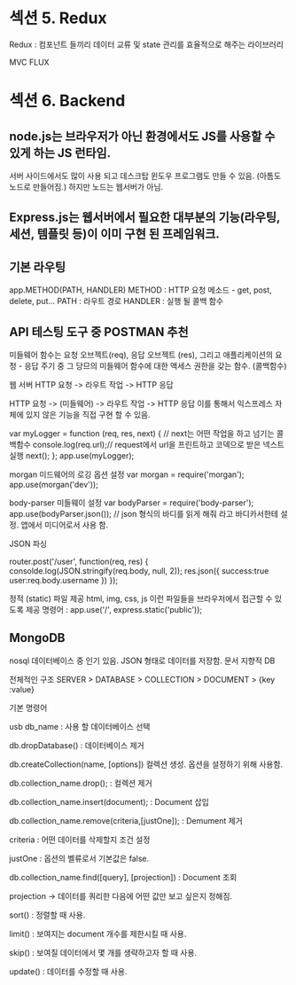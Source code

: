 
# 섹션 5. Redux
Redux : 컴포넌트 들끼리 데이터 교류 및 state 관리를 효율적으로 해주는 라이브러리

MVC
FLUX


# 섹션 6. Backend

## node.js는 브라우저가 아닌 환경에서도 JS를 사용할 수 있게 하는 JS 런타임.
서버 사이드에서도 많이 사용 되고 데스크탑 윈도우 프로그램도 만들 수 있음. (아톰도 노드로 만들어짐.) 하지만 노드는 웹서버가 아님.

## Express.js는 웹서버에서 필요한 대부분의 기능(라우팅, 세션, 템플릿 등)이 이미 구현 된 프레임워크.

## 기본 라우팅
app.METHOD(PATH, HANDLER)
METHOD : HTTP 요청 메소드 - get, post, delete, put...
PATH : 라우트 경로
HANDLER : 실행 될 콜백 함수

## API 테스팅 도구 중 POSTMAN 추천

미들웨어 함수는 요청 오브젝트(req), 응답 오브젝트 (res), 그리고 애플리케이션의 요청 - 응답 주기 중 그 당므의 미들웨어 함수에 대한 액세스 권한을 갖는 함수. (콜백함수)

웹 서버
 HTTP 요청 -> 라우트 작업 -> HTTP 응답
 
 HTTP 요청 -> (미들웨어) -> 라우트 작업 -> HTTP 응답
 이를 통해서 익스프레스 자체에 있지 않은 기능을 직접 구현 할 수 있음.
 
 var myLogger = function (req, res, next) { // next는 어떤 작업을 하고 넘기는 콜백함수
 console.log(req.url);// request에서 url을 프린트하고 코덱으로 받은  넥스트 실행
 next();
 };
 app.use(myLogger);
 
 
 morgan 미드웨어의 로깅 옵션 설정
 var morgan = require('morgan');
 app.use(morgan('dev'));
 
 
 body-parser 미들웨이 설정
 var bodyParser = require('body-parser');
 app.use(bodyParser.json()); // json 형식의 바디를 읽게 해줘 라고 바디카서한테 설정. 앱에서 미디어로서 사용 함.
 
 JSON 파싱

router.post('/user', function(req, res) {
consolde.log(JSON.stringify(req.body, null, 2));
res.json({
success:true
user:req.body.username
})
});

정적 (static) 파일 제공
html, img, css, js 이런 파일들을 브라우저에서 접근할 수 있도록 제공
명령어 : app.use('/', express.static('public'));

## MongoDB
nosql 데이터베이스 중 인기 있음.
JSON 형태로 데이터를 저장함. 문서 지향적 DB


전체적인 구조
SERVER > DATABASE > COLLECTION > DOCUMENT > {key :value}


기본 명령어

usb db_name : 사용 할 데이터베이스 선택

db.dropDatabase() : 데이터베이스 제거

db.createCollection(name, [options]) 컬렉션 생성. 옵션을 설정하기 위해 사용함.

db.collection_name.drop(); : 컬렉션 제거

db.collection_name.insert(document); : Document 삽입

db.collection_name.remove(criteria,[justOne]); : Demument 제거

criteria : 어떤 데이터를 삭제할지 조건 설정

justOne : 옵션의 벨류로서 기본값은 false.

db.collection_name.find([query], [projection]) : Document 조회

projection -> 데이터를 쿼리한 다음에 어떤 값만 보고 싶은지 정해짐.

sort() : 정렬할 때 사용.

limit() : 보여지는 document 개수를 제한시킬 때 사용.

skip() : 보여질 데이터에서 몇 개를 생략하고자 할 때 사용.

update() : 데이터를 수정할 때 사용.
